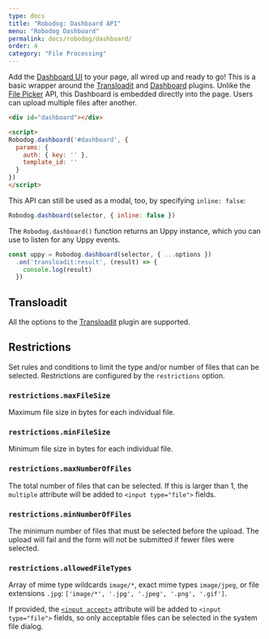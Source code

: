 ```yaml
---
type: docs
title: "Robodog: Dashboard API"
menu: "Robodog Dashboard"
permalink: docs/robodog/dashboard/
order: 4
category: "File Processing"
---
```


Add the [Dashboard UI][dashboard] to your page, all wired up and ready to go! This is a basic wrapper around the [Transloadit][transloadit] and [Dashboard][dashboard] plugins. Unlike the [File Picker][file picker] API, this Dashboard is embedded directly into the page. Users can upload multiple files after another.

```html
<div id="dashboard"></div>

<script>
Robodog.dashboard('#dashboard', {
  params: {
    auth: { key: '' },
    template_id: ''
  }
})
</script>
```

This API can still be used as a modal, too, by specifying `inline: false`:

```js
Robodog.dashboard(selector, { inline: false })
```

The `Robodog.dashboard()` function returns an Uppy instance, which you can use to listen for any Uppy events.

```js
const uppy = Robodog.dashboard(selector, { ...options })
  .on('transloadit:result', (result) => {
    console.log(result)
  })
```

## Transloadit

All the options to the [Transloadit][transloadit] plugin are supported.

## Restrictions

Set rules and conditions to limit the type and/or number of files that can be selected. Restrictions are configured by the `restrictions` option.

### `restrictions.maxFileSize`

Maximum file size in bytes for each individual file.

### `restrictions.minFileSize`

Minimum file size in bytes for each individual file.

### `restrictions.maxNumberOfFiles`

The total number of files that can be selected. If this is larger than 1, the `multiple` attribute will be added to `<input type="file">` fields.

### `restrictions.minNumberOfFiles`

The minimum number of files that must be selected before the upload. The upload will fail and the form will not be submitted if fewer files were selected.

### `restrictions.allowedFileTypes`

Array of mime type wildcards `image/*`, exact mime types `image/jpeg`, or file extensions `.jpg`: `['image/*', '.jpg', '.jpeg', '.png', '.gif']`.

If provided, the [`<input accept>`](https://developer.mozilla.org/en-US/docs/Web/HTML/Element/input/file#Limiting_accepted_file_types) attribute will be added to `<input type="file">` fields, so only acceptable files can be selected in the system file dialog.

[dashboard]: /docs/dashboard
[transloadit]: /docs/transloadit
[file picker]: /docs/robodog/picker
